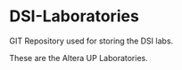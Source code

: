 DSI-Laboratories
================

GIT Repository used for storing the DSI labs.

These are the Altera UP Laboratories.
